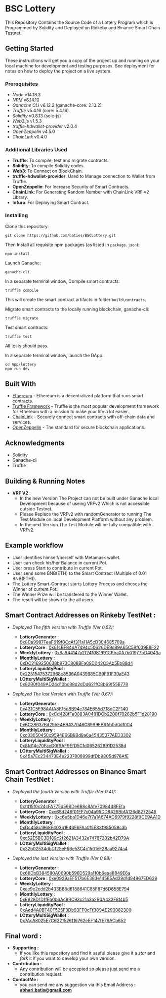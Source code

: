 # BSC Lottery 

This Repository Contains the Source Code of a Lottery Program which is Programmed by Solidity and Deployed on Rinkeby and Binance Smart Chain Testnet. 

## Getting Started

These instructions will get you a copy of the project up and running on your local machine for development and testing purposes. See deployment for notes on how to deploy the project on a live system.

### Prerequisites

* *Node* v14.18.3
* *NPM* v6.14.10
* *Ganache CLI* v6.12.2 (ganache-core: 2.13.2)
* *Truffle* v5.4.16 (core: 5.4.16)
* *Solidity* v0.8.13 (solc-js)
* *Web3.js* v1.5.3
* *truffle-hdwallet-provider* v2.0.4
* *OpenZeppelin* v4.5.0
* *ChainLink* v0.4.0

### Additional Libraries Used

-  **Truffle**: To compile, test and migrate contracts.
-  **Solidity**: To compile Solidity codes.  
-  **Web3**: To Connect on BlockChain.
-  **truffle-hdwallet-provider**: Used to Manage connection to Wallet from Truffle.
-  **OpenZeppelin**: For Increase Security of Smart Contracts.
-  **ChainLink**: For Generating Random Number with ChainLink VRF v2 Library.
-  **Infura**: For Deploying Smart Contract.


### Installing

Clone this repository:

```
git clone https://github.com/baties/BSCLottery.git
```

Then Install all requisite npm packages (as listed in ```package.json```):

```
npm install
```

Launch Ganache:

```
ganache-cli 
```

In a separate terminal window, Compile smart contracts:

```
truffle compile
```

This will create the smart contract artifacts in folder ```build\contracts```.

Migrate smart contracts to the locally running blockchain, ganache-cli:

```
truffle migrate
```

Test smart contracts:

```
truffle test
```

All tests should pass.


In a separate terminal window, launch the DApp:

```
cd App/lottery
npm run dev
```

## Built With

* [Ethereum](https://www.ethereum.org/) - Ethereum is a decentralized platform that runs smart contracts.
* [Truffle Framework](http://truffleframework.com/) - Truffle is the most popular development framework for Ethereum with a mission to make your life a lot easier.
* [ChainLink](https://chain.link/) - Securely connect smart contracts with off-chain data and services.
* [OpenZeppelin](https://www.openzeppelin.com/) - The standard for secure blockchain applications.

## Acknowledgments

* Solidity  
* Ganache-cli
* Truffle

## Building & Running Notes 
* **VRF V2** :
    - In the new Version The Project can not be built under Ganache local Development because of useing VRFv2 Which is not accessible outside Testnet.
    - Please Replace the VRFv2 with randomGenerator to running The Test Module on local Development Platform without any problem. 
    - In the next Version The Test Module will be fully compatible with VRFv2.

## Example workflow

* User identifies himself/herself with Metamask wallet.
* User can check his/her Balance in current Pot.
* User press Start to contribute in current Pot.
* User send some BNB(ETH) to the Smart Contract (Multiple of 0.01 BNB(ETH)).
* The Lottery Smart-Contract starts Lottery Process and choses the Winner of current Pot.   
* The Winner Prize will be transfered to the Winner Wallet.
* The result will be shown to the all users.

## Smart Contract Addresses on Rinkeby TestNet :

* *Deployed The fifth Version with Truffle (Ver 0.52):*
    - **LotteryGenerator** : [0x8Ca9997FeeF619f0CcAf311a11A5cD304685709a](https://rinkeby.etherscan.io/address/0x8Ca9997FeeF619f0CcAf311a11A5cD304685709a)
    - **LotteryCore** : [0x61cBF84dA7494c50626DE9c89A65C59f639E8F22](https://rinkeby.etherscan.io/address/0x61cBF84dA7494c50626DE9c89A65C59f639E8F22)
    - **WeeklyLottery** : [0x9a944147a2f241081991C9ba0A7b01977bD4043a](https://rinkeby.etherscan.io/address/0x9a944147a2f241081991C9ba0A7b01977bD4043a)
    - **MonthlyLottery** : [0xDC2169250638b973C808BFa09D042C3Ab5Eb88d4](https://rinkeby.etherscan.io/address/0xDC2169250638b973C808BFa09D042C3Ab5Eb88d4)
    - **LotteryLiquidityPool** : [0x22515475372968c8536A0439885C99F91F30aE43](https://rinkeby.etherscan.io/address/0x22515475372968c8536A0439885C99F91F30aE43)
    - **LOtteryMultiSigWallet** : [0x82B0f049AD24d10bc88d2dDd621fC8b69f55B778](https://rinkeby.etherscan.io/address/0x82B0f049AD24d10bc88d2dDd621fC8b69f55B778)

* *Deployed The last Version with Truffle (Ver 0.67):*
    - **LotteryGenerator** : [0x431C5F98AAfA8F15d8B94e784E655d718dC2F140](https://rinkeby.etherscan.io/address/0x431C5F98AAfA8F15d8B94e784E655d718dC2F140)
    - **LotteryCore** : [0xCd428fFa0883A0481DCb2208f70262b5F1d28190](https://rinkeby.etherscan.io/address/0xCd428fFa0883A0481DCb2208f70262b5F1d28190)
    - **WeeklyLottery** : [0x6C28637Bd295E4B9437046C8999EB6Ab0d0df004](https://rinkeby.etherscan.io/address/0x6C28637Bd295E4B9437046C8999EB6Ab0d0df004)
    - **MonthlyLottery** : [0xc33050450c9594E66B9Bd9a6a45435377AED3302](https://rinkeby.etherscan.io/address/0xc33050450c9594E66B9Bd9a6a45435377AED3302)
    - **LotteryLiquidityPool** : [0x8fd14c70FacD0f9AF9EfD5Cfd065262891D2538d](https://rinkeby.etherscan.io/address/0x8fd14c70FacD0f9AF9EfD5Cfd065262891D2538d)
    - **LOtteryMultiSigWallet** : [0x45a7Ec234473E4e2237808999dfDb9805d976AfE](https://rinkeby.etherscan.io/address/0x45a7Ec234473E4e2237808999dfDb9805d976AfE)

## Smart Contract Addresses on Binance Smart Chain TestNet :

* *Deployed the fourth Version with Truffle (Ver 0.41):*
    - **LotteryGenerator** : [0xf415f0c24cFA775d566De6B8c8Afe7098448FEfa](https://testnet.bscscan.com/address/0xf415f0c24cFA775d566De6B8c8Afe7098448FEfa)
    - **LotteryCore** : [0xc65d246f01EF7c04a95DD8429BbfA126d8272549](https://testnet.bscscan.com/address/0xc65d246f01EF7c04a95DD8429BbfA126d8272549)
    - **WeeklyLottery** : [0xc6e5ba1D46e7f7a1A674AC6979f9228f9CE9AA1D](https://testnet.bscscan.com/address/0xc6e5ba1D46e7f7a1A674AC6979f9228f9CE9AA1D)
    - **MonthlyLottery** : [0xDc458c1968E40361E46E6FAa0f5E83f985058c3b](https://testnet.bscscan.com/address/0xDc458c1968E40361E46E6FAa0f5E83f985058c3b)
    - **LotteryLiquidityPool** : [0xc52E5BC3D189c2f2621A3432e74787202b42D79A](https://testnet.bscscan.com/address/0xc52E5BC3D189c2f2621A3432e74787202b42D79A)
    - **LOtteryMultiSigWallet** : [0x32b02534dbDf25eF66e53C4c1501eF28aa9274a4](https://testnet.bscscan.com/address/0x32b02534dbDf25eF66e53C4c1501eF28aa9274a4)

* *Deployed the last Version with Truffle (Ver 0.68):*
    - **LotteryGenerator** : [0x68DbB384580A0690b596D529a110b6eae8849E6a](https://testnet.bscscan.com/address/0x68DbB384580A0690b596D529a110b6eae8849E6a)
    - **LotteryCore** : [0xe0929aEF517b6E383e14585Ad39d1d94967ED639](https://testnet.bscscan.com/address/0xe0929aEF517b6E383e14585Ad39d1d94967ED639)
    - **WeeklyLottery** : [0xee9e2cdd2b433B88d6188641C85F87d6D658E794](https://testnet.bscscan.com/address/0xee9e2cdd2b433B88d6188641C85F87d6D658E794)
    - **MonthlyLottery** : [0xE928D1D1fEb0b6Ac8BC93c21a3a2B0A433F8f4b5](https://testnet.bscscan.com/address/0xE928D1D1fEb0b6Ac8BC93c21a3a2B0A433F8f4b5)
    - **LotteryLiquidityPool** : [0xAed4A0BF40F525F3Db93FF0cFf389AE293082300](https://testnet.bscscan.com/address/0xAed4A0BF40F525F3Db93FF0cFf389AE293082300)
    - **LOtteryMultiSigWallet** : [0x7AcA8025E7C6221526f16762eEF147fE79ACb652](https://testnet.bscscan.com/address/0x7AcA8025E7C6221526f16762eEF147fE79ACb652)

## Final word :

* **Supporting :**
    - If you like this repository and find it useful please give it a *star* and *fork* it if you want to develop your own version.
* **Contribution :**
    - Any contribution will be accepted so please just send me a contribution request.
* **ContactMe :**
    - you can send me any suggestion via this Email Address : **abhari.batis@gmail.com** 


